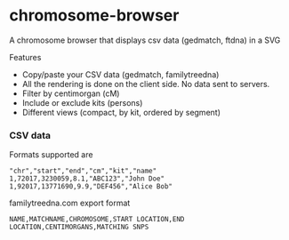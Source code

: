# chromosome-browser
A chromosome browser that displays csv data (gedmatch, ftdna) in a SVG

Features
* Copy/paste your CSV data (gedmatch, familytreedna)
* All the rendering is done on the client side. No data sent to servers.
* Filter by centimorgan (cM)
* Include or exclude kits (persons)
* Different views (compact, by kit, ordered by segment)

### CSV data

Formats supported are
```
"chr","start","end","cm","kit","name"
1,72017,3230059,8.1,"ABC123","John Doe"
1,92017,13771690,9.9,"DEF456","Alice Bob"
```

familytreedna.com export format
```
NAME,MATCHNAME,CHROMOSOME,START LOCATION,END LOCATION,CENTIMORGANS,MATCHING SNPS
```
